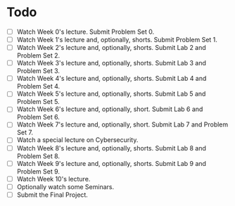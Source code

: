 # Todo
- [ ] Watch Week 0's lecture. Submit Problem Set 0. 
- [ ] Watch Week 1's lecture and, optionally, shorts. Submit Problem Set 1. 
- [ ] Watch Week 2's lecture and, optionally, shorts. Submit Lab 2 and Problem Set 2. 
- [ ] Watch Week 3's lecture and, optionally, shorts. Submit Lab 3 and Problem Set 3. 
- [ ] Watch Week 4's lecture and, optionally, shorts. Submit Lab 4 and Problem Set 4. 
- [ ] Watch Week 5's lecture and, optionally, shorts. Submit Lab 5 and Problem Set 5. 
- [ ] Watch Week 6's lecture and, optionally, short. Submit Lab 6 and Problem Set 6. 
- [ ] Watch Week 7's lecture and, optionally, short. Submit Lab 7 and Problem Set 7. 
- [ ] Watch a special lecture on Cybersecurity. 
- [ ] Watch Week 8's lecture and, optionally, shorts. Submit Lab 8 and Problem Set 8. 
- [ ] Watch Week 9's lecture and, optionally, shorts. Submit Lab 9 and Problem Set 9. 
- [ ] Watch Week 10's lecture. 
- [ ] Optionally watch some Seminars. 
- [ ] Submit the Final Project.